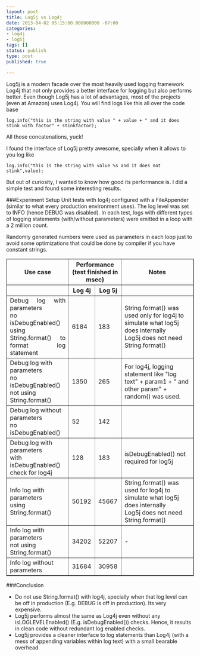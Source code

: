 ```yaml
---
layout: post
title: Log5j vs Log4j
date: 2013-04-02 05:15:00.000000000 -07:00
categories:
- log4j
- log5j
tags: []
status: publish
type: post
published: true

---
```

Log5j is a modern facade over the most heavily used logging framework Log4j that not only provides a better interface for logging but also performs better. Even though Log5j has a lot of advantages, most of the projects (even at Amazon) uses Log4j. You will find logs like this all over the code base
    
	log.info("this is the string with value " + value + " and it does stink with factor" + stinkfactor);

All those concatenations, yuck!

I found the interface of Log5j pretty awesome, specially when it allows to you log like
    
	log.info("this is the string with value %s and it does not stink",value);
	
But out of curiosity, I wanted to know how good its performance is. I did a simple test and found some interesting results.

###Experiment Setup
Unit tests with log4j configured with a FileAppender (similar to what every production environment uses). The log level was set to INFO (hence DEBUG was disabled). In each test, logs with different types of logging statements (with/without parameters) were emitted in a loop with a 2 million count. 

Randomly generated numbers were used as parameters in each loop just to avoid some optimizations that could be done by compiler if you have constant strings.

<div style="text-align: justify;"></div>
<table border="1" cellspacing="0">
<tbody>
<tr>
<th colspan="1">Use case </th>
<th colspan="2">Performance <br />(test finished in msec) </th>
<th colspan="1">Notes </th>
</tr>
<tr>
<th></th>
<th>Log 4j </th>
<th>Log 5j </th>
<th></th>
</tr>
<tr>
<td style="text-align: justify;">Debug log with parameters <br />no isDebugEnabled() <br />using String.format() to format log statement </td>
<td>6184 </td>
<td>183 </td>
<td>String.format() was used only for log4j to simulate what log5j does internally <br />Log5j does not need String.format() </td>
</tr>
<tr>
<td>Debug log with parameters <br />no isDebugEnabled() <br />not using String.format() </td>
<td>1350 </td>
<td>265 </td>
<td>For log4j, logging statement like "log text" + param1 + " and other param" + random() was used. </td>
</tr>
<tr>
<td>Debug log without parameters <br />no isDebugEnabled() </td>
<td>52 </td>
<td>142 </td>
<td></td>
</tr>
<tr>
<td>Debug log with parameters <br />with isDebugEnabled() check for log4j </td>
<td>128 </td>
<td>183 </td>
<td>isDebugEnabled() not required for log5j </td>
</tr>
<tr>
<td>Info log with parameters <br />using String.format() </td>
<td>50192 </td>
<td>45667 </td>
<td>String.format() was used for log4j to simulate what log5j does internally <br />Log5j does not need String.format() </td>
</tr>
<tr>
<td>Info log with parameters <br />not using String.format() </td>
<td>34202 </td>
<td>52207 </td>
<td>- </td>
</tr>
<tr>
<td>Info log without parameters </td>
<td>31684 </td>
<td>30958 </td>
<td></td>
</tr>
</tbody>
</table>


###Conclusion

* Do not use String.format() with log4j, specially when that log level can be off in production (E.g. DEBUG is off in production). Its very expensive. 
* Log5j performs almost the same as Log4j even without any isLOGLEVELEnabled() (E.g. isDebugEnabled()) checks. Hence, it results in clean code without redundant log enabled checks. 
* Log5j provides a cleaner interface to log statements than Log4j (with a mess of appending variables within log text) with a small bearable overhead